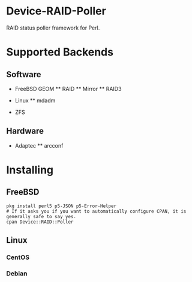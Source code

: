 # Device-RAID-Poller
RAID status poller framework for Perl.

# Supported Backends

## Software

* FreeBSD GEOM
** RAID
** Mirror
** RAID3

* Linux
** mdadm

* ZFS

## Hardware

* Adaptec
** arcconf

# Installing

## FreeBSD

    pkg install perl5 p5-JSON p5-Error-Helper
    # If it asks you if you want to automatically configure CPAN, it is generally safe to say yes.
    cpan Device::RAID::Poller
    
## Linux

### CentOS

### Debian

